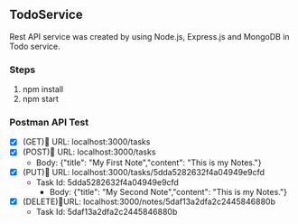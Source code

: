 ## TodoService
Rest API service was created by using Node.js, Express.js and MongoDB in Todo service.
### Steps
1.	npm install
2.	npm start

### Postman API Test
- [x] (GET) URL: localhost:3000/tasks
- [x] (POST) URL: localhost:3000/tasks
  - Body: {"title": "My First Note","content": "This is my Notes."}
- [x] (PUT) URL: localhost:3000/tasks/5dda5282632f4a04949e9cfd
  - Task Id: 5dda5282632f4a04949e9cfd
    - Body: {"title": "My Second Note","content": "This is my Notes."}
- [x] (DELETE)URL: localhost:3000/notes/5daf13a2dfa2c2445846880b
  - Task Id: 5daf13a2dfa2c2445846880b

